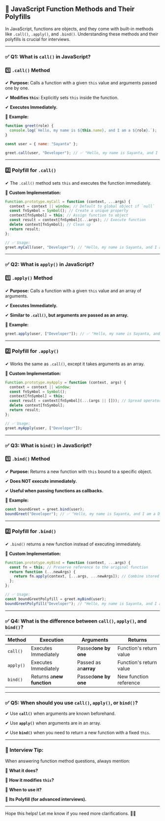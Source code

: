 
## **🔹 JavaScript Function Methods and Their Polyfills**

In JavaScript, functions are objects, and they come with built-in methods like `.call()`, `.apply()`, and `.bind()`. Understanding these methods and their polyfills is crucial for interviews.

---

### **✅ Q1: What is `call()` in JavaScript?**

### **1️⃣ `.call()` Method**

✔ **Purpose:** Calls a function with a given `this` value and arguments passed one by one.

✔ **Modifies `this`:** Explicitly sets `this` inside the function.

✔ **Executes Immediately.**

🔹 **Example:**

```js
function greet(role) {
  console.log(`Hello, my name is ${this.name}, and I am a ${role}.`);
}

const user = { name: "Sayanta" };

greet.call(user, "Developer"); // ✅ "Hello, my name is Sayanta, and I am a Developer."
```

---

### **2️⃣ Polyfill for `.call()`**

✔ The `.call()` method sets `this` and executes the function immediately.

🔹 **Custom Implementation:**

```js
Function.prototype.myCall = function (context, ...args) {
  context = context || window; // Default to global object if `null`
  const fnSymbol = Symbol(); // Create a unique property
  context[fnSymbol] = this; // Assign function to object
  const result = context[fnSymbol](...args); // Execute function
  delete context[fnSymbol]; // Clean up
  return result;
};

// ✅ Usage:
greet.myCall(user, "Developer"); // "Hello, my name is Sayanta, and I am a Developer."
```

---

### **✅ Q2: What is `apply()` in JavaScript?**

### **1️⃣ `.apply()` Method**

✔ **Purpose:** Calls a function with a given `this` value and an array of arguments.

✔ **Executes Immediately.**

✔ **Similar to `.call()`, but arguments are passed as an array.**

🔹 **Example:**

```js
greet.apply(user, ["Developer"]); // ✅ "Hello, my name is Sayanta, and I am a Developer."
```

---

### **2️⃣ Polyfill for `.apply()`**

✔ Works the same as `.call()`, except it takes arguments as an array.

🔹 **Custom Implementation:**

```js
Function.prototype.myApply = function (context, args) {
  context = context || window;
  const fnSymbol = Symbol();
  context[fnSymbol] = this;
  const result = context[fnSymbol](...(args || [])); // Spread operator for arguments
  delete context[fnSymbol];
  return result;
};

// ✅ Usage:
greet.myApply(user, ["Developer"]);
```

---

### **✅ Q3: What is `bind()` in JavaScript?**

### **1️⃣ `.bind()` Method**

✔ **Purpose:** Returns a new function with `this` bound to a specific object.

✔ **Does NOT execute immediately.**

✔ **Useful when passing functions as callbacks.**

🔹 **Example:**

```js
const boundGreet = greet.bind(user);
boundGreet("Developer"); // ✅ "Hello, my name is Sayanta, and I am a Developer."
```

---

### **2️⃣ Polyfill for `.bind()`**

✔ `.bind()` returns a new function instead of executing immediately.

🔹 **Custom Implementation:**

```js
Function.prototype.myBind = function (context, ...args) {
  const fn = this; // Preserve reference to the original function
  return function (...newArgs) {
    return fn.apply(context, [...args, ...newArgs]); // Combine stored and new arguments
  };
};

// ✅ Usage:
const boundGreetPolyfill = greet.myBind(user);
boundGreetPolyfill("Developer"); // "Hello, my name is Sayanta, and I am a Developer."
```

---

### **✅ Q4: What is the difference between `call()`, `apply()`, and `bind()`?**

| Method      | Execution                       | Arguments                   | Returns                 |
| ----------- | ------------------------------- | --------------------------- | ----------------------- |
| `call()`  | Executes Immediately            | Passed**one by one**  | Function's return value |
| `apply()` | Executes Immediately            | Passed as an**array** | Function's return value |
| `bind()`  | Returns a**new function** | Passed**one by one**  | New function reference  |

---

### **✅ Q5: When should you use `call()`, `apply()`, or `bind()`?**

✔ Use **`call()`** when arguments are known beforehand.

✔ Use **`apply()`** when arguments are in an array.

✔ Use **`bind()`** when you need to return a new function with a fixed `this`.

---

### **🚀 Interview Tip:**

When answering function method questions, always mention:

🔹 **What it does?**

🔹 **How it modifies `this`?**

🔹 **When to use it?**

🔹 **Its Polyfill (for advanced interviews).**

---

Hope this helps! Let me know if you need more clarifications. 🚀🔥
